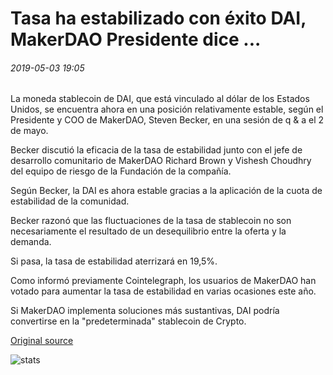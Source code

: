 # Tasa ha estabilizado con éxito DAI, MakerDAO Presidente dice ...

###### 2019-05-03 19:05

La moneda stablecoin de DAI, que está vinculado al dólar de los Estados Unidos, se encuentra ahora en una posición relativamente estable, según el Presidente y COO de MakerDAO, Steven Becker, en una sesión de q & a el 2 de mayo.

Becker discutió la eficacia de la tasa de estabilidad junto con el jefe de desarrollo comunitario de MakerDAO Richard Brown y Vishesh Choudhry del equipo de riesgo de la Fundación de la compañía.

Según Becker, la DAI es ahora estable gracias a la aplicación de la cuota de estabilidad de la comunidad.

Becker razonó que las fluctuaciones de la tasa de stablecoin no son necesariamente el resultado de un desequilibrio entre la oferta y la demanda.

Si pasa, la tasa de estabilidad aterrizará en 19,5%.

Como informó previamente Cointelegraph, los usuarios de MakerDAO han votado para aumentar la tasa de estabilidad en varias ocasiones este año.

Si MakerDAO implementa soluciones más sustantivas, DAI podría convertirse en la "predeterminada" stablecoin de Crypto.

[Original source](https://cointelegraph.com/news/fee-has-successfully-stabilized-dai-makerdao-president-says)

![stats](https://c.statcounter.com/11760860/0/a89fa40b/1/ "stats")